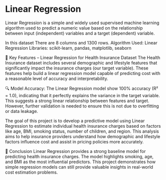 # Linear Regression

Linear Regression is a simple and widely used supervised machine learning algorithm used to predict a numeric value based on the relationship between input (independent) variables and a target (dependent) variable.

In this dataset There are 8 columns and 1300 rows.
Algorithm Used: Linear Regression
Libraries: scikit-learn, pandas, matplotlib, seaborn

🔑 Key Features – Linear Regression for Health Insurance Dataset
The Health Insurance dataset includes several demographic and lifestyle features that significantly impact the insurance charges (our target variable). These features help build a linear regression model capable of predicting cost with a reasonable level of accuracy and interpretability.

🔍 Model Accuracy:
The Linear Regression model show 100% accuracy (R² = 1.0), indicating that it perfectly explains the variance in the target variable. This suggests a strong linear relationship between features and target. However, further validation is needed to ensure this is not due to overfitting or data leakage.

The goal of this project is to develop a predictive model using Linear Regression to estimate individual health insurance charges based on factors like age, BMI, smoking status, number of children, and region. This analysis aims to help insurance providers understand how demographic and lifestyle factors influence cost and assist in pricing policies more accurately.















📌 Conclusion
Linear Regression provides a strong baseline model for predicting health insurance charges.
The model highlights smoking, age, and BMI as the most influential predictors.
This project demonstrates how simple regression models can still provide valuable insights in real-world cost estimation problems.
